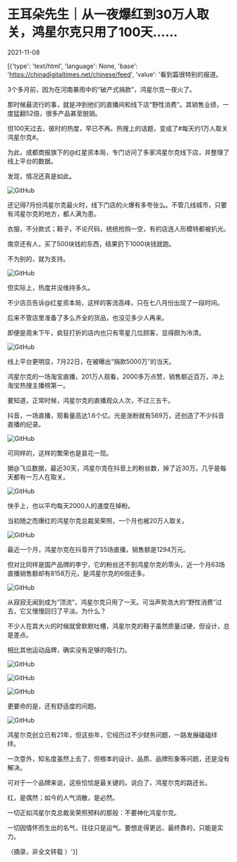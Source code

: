 # 王耳朵先生｜从一夜爆红到30万人取关，鸿星尔克只用了100天……

2021-11-08

[{'type': 'text/html', 'language': None, 'base': 'https://chinadigitaltimes.net/chinese/feed', 'value': '看到篇很特别的报道。

3个多月前，因为在河南暴雨中的“破产式捐款”，鸿星尔克一夜火了。

那时候最流行的事，就是冲到他们的直播间和线下店“野性消费”。其销售业绩，一度猛翻52倍，很多产品甚至脱销。

但100天过去，彼时的热度，早已不再。热搜上的话题，变成了#每天约1万人取关鸿星尔克#。

为此，成都商报旗下的@红星资本局，专门访问了多家鸿星尔克线下店，并整理了线上平台的数据。

发现，情况还真是如此。

![GitHub](https://chinadigitaltimes.net/chinese/files/2021/11/post-673020-6188e8a86a47e.)

还记得7月份鸿星尔克最火时，线下门店的火爆有多夸张么。不管几线城市，只要有鸿星尔克的地方，都人满为患。

衣服，不分款式；鞋子，不论尺码，统统抢购一空，有的店连人形模特都被扒光。

南京还有人，买了500块钱的东西，结果扔下1000块钱就跑。

不为别的，就为支持。

![GitHub](https://chinadigitaltimes.net/chinese/files/2021/11/post-673020-6188e8a87470e.gif)

但实际上，热度并没维持多久。

不少店员告诉@红星资本局，这样的客流高峰，只在七八月份出现了一段时间。

后来不管店里准备了多么齐全的货品，也没见多少人再来。

即便是周末下午，疯狂打折的店内也只有零星几位顾客，显得颇为冷清。

![GitHub](https://chinadigitaltimes.net/chinese/files/2021/11/post-673020-6188e8a87f9bb.)

线上平台更明显，7月22日，在被曝出“捐款5000万”的当天。

鸿星尔克的一场淘宝直播，201万人观看，2000多万点赞，销售额近百万，冲上淘宝热搜主播榜第一。

要知道，正常时候，鸿星尔克的直播观众人次，不过三五千。

抖音，一场直播，观看量高达1.6个亿。光是涨粉就有569万，还创造了不少抖音直播的纪录。

![GitHub](https://chinadigitaltimes.net/chinese/files/2021/11/post-673020-6188e8a894c41.png)

可同样的，这样的繁荣也是昙花一现。

据@飞瓜数据，最近30天，鸿星尔克在抖音上的粉丝数，掉了近30万，几乎是每天都有一万人在取关。

![GitHub](https://chinadigitaltimes.net/chinese/files/2021/11/post-673020-6188e8a89ad5d.)

快手上，也以平均每天2000人的速度在掉粉。

当初随之而爆红的鸿星尔克总裁吴荣照，一个月也被20万人取关。

![GitHub](https://chinadigitaltimes.net/chinese/files/2021/11/post-673020-6188e8a8a2e3b.png)

最近一个月，鸿星尔克在抖音开了55场直播，销售额是1294万元。

但对比同样是国产品牌的李宁，它的粉丝还不到鸿星尔克的零头，近一个月63场直播销售额却有8158万元，是鸿星尔克的6倍还多。

![GitHub](https://chinadigitaltimes.net/chinese/files/2021/11/post-673020-6188e8a8aae4f.)

从寂寂无闻到成为“顶流”，鸿星尔克只用了一天。可当声势浩大的“野性消费”过去，它又慢慢回归了平淡。为什么？

不少人在其大火的时候就曾默默吐槽，鸿星尔克的鞋子虽然质量过硬，但设计，总是差点。

相比其他运动品牌，确实没有足够的吸引力。

![GitHub](https://chinadigitaltimes.net/chinese/files/2021/11/post-673020-6188e8a8b3d58.png)

![GitHub](https://chinadigitaltimes.net/chinese/files/2021/11/post-673020-6188e8a8ba154.png)

![GitHub](https://chinadigitaltimes.net/chinese/files/2021/11/post-673020-6188e8a8c2213.png)

更要命的是，还有舒适度的问题。

![GitHub](https://chinadigitaltimes.net/chinese/files/2021/11/post-673020-6188e8a8ca0c0.png)

鸿星尔克创立已有21年，但这些年，它经历过不少财务问题，一路发展磕磕绊绊。

一次意外，知名度虽然上去了，但根本的设计、品质、品牌形象等问题，还是没有解决。

可对于一个品牌来说，这些恰恰是最关键的。说白了，鸿星尔克的路还长。

红，是偶然；如今的人气消散，是必然。

一切正如鸿星尔克总裁吴荣照预料的那般：不要神化鸿星尔克。

一切因情怀而生出的名气，往往只是运气。要想走得更远，最终靠的，只能是实力。

（摘录，非全文转载 ）'}]